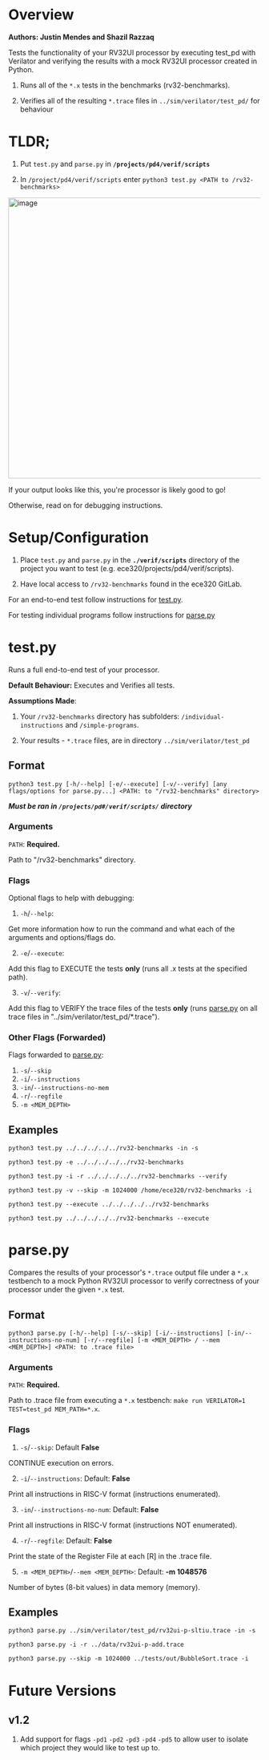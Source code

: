 # Overview

**Authors: Justin Mendes and Shazil Razzaq**

Tests the functionality of your RV32UI processor by executing test_pd with Verilator and verifying the results with a mock RV32UI processor created in Python.

1. Runs all of the `*.x` tests in the benchmarks (rv32-benchmarks).

2. Verifies all of the resulting `*.trace` files in `../sim/verilator/test_pd/` for behaviour

# TLDR;

1. Put `test.py` and `parse.py` in **`/projects/pd4/verif/scripts`**

2. In `/project/pd4/verif/scripts` enter `python3 test.py <PATH to /rv32-benchmarks>`


<img width="560" alt="image" src="https://user-images.githubusercontent.com/50083088/196791253-b04d6503-5fe4-404c-a53e-4e4c0aa3e5cf.png">

If your output looks like this, you're processor is likely good to go!

Otherwise, read on for debugging instructions.


# Setup/Configuration

1. Place `test.py` and `parse.py` in the **`./verif/scripts`** directory of the project you want to test (e.g. ece320/projects/pd4/verif/scripts).

2. Have local access to `/rv32-benchmarks` found in the ece320 GitLab.

For an end-to-end test follow instructions for [test.py](#test.py).

For testing individual programs follow instructions for [parse.py](#parse.py)


# test.py

Runs a full end-to-end test of your processor.

**Default Behaviour:** Executes and Verifies all tests.

**Assumptions Made**: 
1. Your `/rv32-benchmarks` directory has subfolders: `/individual-instructions` and `/simple-programs`.

2. Your results - `*.trace` files, are in directory `../sim/verilator/test_pd`

## Format

`python3 test.py [-h/--help] [-e/--execute] [-v/--verify] [any flags/options for parse.py...] <PATH: to "/rv32-benchmarks" directory>`

***Must be ran in `/projects/pd#/verif/scripts/` directory***

### Arguments

`PATH`: **Required.** 

Path to "/rv32-benchmarks" directory.

### Flags

Optional flags to help with debugging:

1. `-h`/`--help`: 

Get more information how to run the command and what each of the arguments and options/flags do.


2. `-e`/`--execute`:

Add this flag to EXECUTE the tests **only** (runs all .x tests at the specified path).


3. `-v`/`--verify`: 

Add this flag to VERIFY the trace files of the tests **only** (runs [parse.py](#parse.py) on all trace files in \"../sim/verilator/test_pd/*.trace\").


### Other Flags (Forwarded)

Flags forwarded to [parse.py](##format-1):

1. `-s`/`--skip`
2. `-i`/`--instructions`
3. `-in`/`--instructions-no-mem`
4. `-r`/`--regfile`
5. `-m <MEM_DEPTH>`


## Examples

`python3 test.py ../../../../../rv32-benchmarks -in -s`

`python3 test.py -e ../../../../../rv32-benchmarks`

`python3 test.py -i -r ../../../../../rv32-benchmarks --verify`

`python3 test.py -v --skip -m 1024000 /home/ece320/rv32-benchmarks -i`

`python3 test.py --execute ../../../../../rv32-benchmarks`

`python3 test.py ../../../../../rv32-benchmarks --execute`



# parse.py

Compares the results of your processor's `*.trace` output file under a `*.x` testbench to a mock Python RV32UI processor to verify correctness of your processor under the given `*.x` test.

## Format

`python3 parse.py [-h/--help] [-s/--skip] [-i/--instructions] [-in/--instructions-no-num] [-r/--regfile] [-m <MEM_DEPTH> / --mem <MEM_DEPTH>] <PATH: to .trace file> `

### Arguments

`PATH`: **Required.** 

Path to .trace file from executing a `*.x` testbench: `make run VERILATOR=1 TEST=test_pd MEM_PATH=*.x`.

### Flags

1. `-s`/`--skip`: Default **False**

CONTINUE execution on errors.

2. `-i`/`--instructions`: Default: **False**

Print all instructions in RISC-V format (instructions enumerated).

3. `-in`/`--instructions-no-num`: Default: **False**

Print all instructions in RISC-V format (instructions NOT enumerated).

4. `-r`/`--regfile`: Default: **False**

Print the state of the Register File at each [R] in the .trace file.

5. `-m <MEM_DEPTH>`/`--mem <MEM_DEPTH>`: Default: **-m 1048576**

Number of bytes (8-bit values) in data memory (memory).


## Examples

`python3 parse.py ../sim/verilator/test_pd/rv32ui-p-sltiu.trace -in -s`

`python3 parse.py -i -r ../data/rv32ui-p-add.trace`

`python3 parse.py --skip -m 1024000 ../tests/out/BubbleSort.trace -i`


# Future Versions

## v1.2

1. Add support for flags `-pd1` `-pd2` `-pd3` `-pd4` `-pd5` to allow user to isolate which project they would like to test up to.
